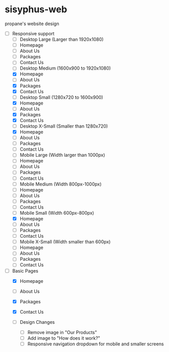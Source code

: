 # sisyphus-web

propane's website design

- [ ] Responsive support
	- [ ] Desktop Large (Larger than 1920x1080)
    - [ ] Homepage
    - [ ] About Us
    - [ ] Packages
    - [ ] Contact Us
	- [ ] Desktop Medium (1600x900 to 1920x1080)
    - [x] Homepage
    - [ ] About Us
    - [x] Packages
    - [x] Contact Us
	- [ ] Desktop Small (1280x720 to 1600x900)
    - [x] Homepage
    - [ ] About Us
    - [x] Packages
    - [x] Contact Us
	- [ ] Desktop X-Small (Smaller than 1280x720)
    - [x] Homepage
    - [ ] About Us
    - [ ] Packages
    - [ ] Contact Us
	- [ ] Mobile Large (Width larger than 1000px)
    - [ ] Homepage
    - [ ] About Us
    - [ ] Packages
    - [ ] Contact Us
	- [ ] Mobile Medium (Width 800px-1000px)
    - [ ] Homepage
    - [ ] About Us
    - [ ] Packages
    - [ ] Contact Us
	- [ ] Mobile Small (Width 600px-800px)
    - [x] Homepage
    - [ ] About Us
    - [ ] Packages
    - [ ] Contact Us
	- [ ] Mobile X-Small (Width smaller than 600px)
    - [ ] Homepage
    - [ ] About Us
    - [ ] Packages
    - [ ] Contact Us

- [ ] Basic Pages
  - [x] Homepage
  - [ ] About Us
  - [x] Packages
  - [x] Contact Us

  - [ ] Design Changes
  	- [ ] Remove image in "Our Products"
  	- [ ] Add image to "How does it work?"
  	- [ ] Responsive navigation dropdown for mobile and smaller screens